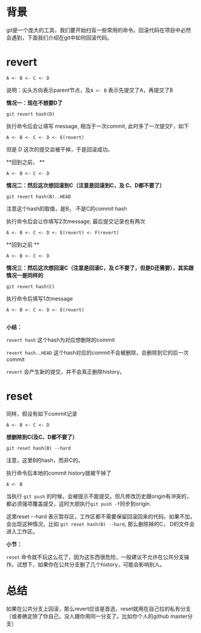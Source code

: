 # 背景

git是一个庞大的工具，我们要开始扫盲一些常用的命令。回滚代码在项目中必然会遇到，下面我们介绍在git中如何回滚代码。

# revert 

```
A <- B <- C <- D

```
说明：尖头方向表示parent节点，及`A <- B` 表示先提交了A，再提交了B


**情况一：现在不想要D了**

```
git revert hash(D) 

```
执行命令后会让填写 message, 相当于一次commit, 此时多了一次提交F，如下 

```
A <- B <- C <- D <- E(revert)

```

但是 D 这次的提交会被干掉，于是回滚成功。

**回到之前， **

```
A <- B <- C <- D

```
**情况二：然后这次想回滚到C（注意是回滚到C，及 C、D都不要了）**

```
git revert hash(B)..HEAD 

```
注意这个hash的取值，是B， 不是C的commit hash

执行命令后会让你填写2次message, 最后提交记录也有两次

```
A <- B <- C <- D <- E(revert) <- F(revert) 

```
**回到之前 **

```
A <- B <- C <- D

```

**情况三：然后这次想回滚C（注意是回滚C，及 C不要了，但是D还需要），其实跟情况一是同样的**

```
git revert hash(C) 

```
执行命令后填写1次message

```
A <- B <- C <- D <- E(revert)
 
```

**小结：**

`revert hash` 这个hash为对应想删除的commit

`revert hash..HEAD` 这个hash对应的commit不会被删除，会删除到它的后一次commit

`revert` 会产生新的提交，并不会真正删除history。

# reset

同样，假设有如下commit记录

```
A <- B <- C <- D

```

**想删除到C(及C、D都不要了）**

```
git reset hash(B) --hard

```
注意，这里B的hash，而非C的。

执行命令后本地的commit history就被干掉了
```
A <- B
```


当执行 `git push` 的时候，会被提示不能提交。但凡修改历史跟origin有冲突的，都必须强项覆盖提交，这时大胆执行`git push -f`同步到origin.

这里reset --hard 表示暂存区，工作区都不需要保留回滚回来的代码。如果不加，会出现这种情况，比如 `git reset hash(B) --hard`, 那么删除掉的C， D的文件会进入工作区。

**小节：**

`reset` 命令就不玩这么花了，因为这东西很危险，一般建议不允许在公共分支操作。试想下，如果你在公共分支删了几个history，可能会影响别人。


# 总结
如果在公共分支上回滚，那么revert应该是首选，reset就用在自己拉的私有分支（或者确定除了你自己，没人跟你用同一分支了。比如你个人的github master分支）